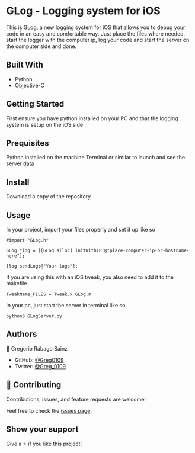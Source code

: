 # GLog - Logging system for iOS

This is GLog, a new logging system for iOS that allows you to debug your code in an easy and comfortable way. Just place the files where needed, start the logger with the computer ip, log your code and start the server on the computer side and done.

## Built With

- Python
- Objective-C

## Getting Started

First ensure you have python installed on your PC and that the logging system is setup on the iOS side

## Prequisites

Python installed on the machine
Terminal or similar to launch and see the server data

## Install

Download a copy of the repository

## Usage

In your project, import your files properly and set it up like so

```#import "GLog.h"```

```GLog *log = [[GLog alloc] initWithIP:@"place-computer-ip-or-hostname-here"];```

```[log sendLog:@"Your logs"];```

If you are using this with an iOS tweak, you also need to add it to the makefile

```TweakName_FILES = Tweak.x GLog.m```

In your pc, just start the server in terminal like so

```python3 GLogServer.py```

## Authors

👤 Gregorio Rábago Sainz

- GitHub: [@Greg0109](https://github.com/greg0109)
- Twitter: [@Greg_0109](https://twitter.com/greg_0109)

## 🤝 Contributing

Contributions, issues, and feature requests are welcome!

Feel free to check the [issues page](https://github.com/greg0109/glog/issues).

## Show your support

Give a ⭐️ if you like this project!
